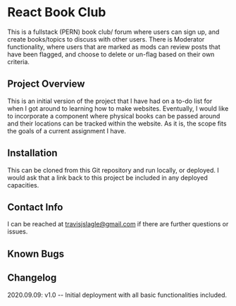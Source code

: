 # React Book Club
This is a fullstack (PERN) book club/ forum where users can sign up, and create books/topics to discuss with other users.
There is Moderator functionality, where users that are marked as mods can review posts that have been flagged, and choose to delete or un-flag based on their own criteria.

## Project Overview
This is an initial version of the project that I have had on a to-do list for when I got around to learning how to make websites. Eventually, I would like to incorporate a component where physical books can be passed around and their locations can be tracked within the website.
As it is, the scope fits the goals of a current assignment I have.

## Installation
This can be cloned from this Git repository and run locally, or deployed. I would ask that a link back to this project be included in any deployed capacities.

## Contact Info
I can be reached at travisjslagle@gmail.com if there are further questions or issues.

## Known Bugs


## Changelog
2020.09.09: v1.0 -- Initial deployment with all basic functionalities included.
